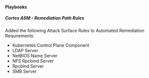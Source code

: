 
#### Playbooks

##### Cortex ASM - Remediation Path Rules

Added the following Attack Surface Rules to Automated Remediation Requirements: 
  - Kubernetes Control Plane Component
  - LDAP Server
  - NetBIOS Name Server
  - NFS Rpcbind Server
  - Rpcbind Server
  - SMB Server